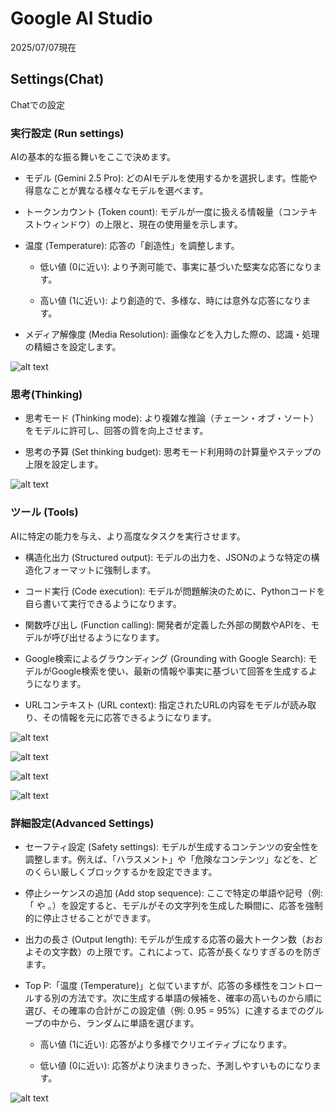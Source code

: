 # Google AI Studio
2025/07/07現在

## Settings(Chat)
Chatでの設定

### 実行設定 (Run settings)
AIの基本的な振る舞いをここで決めます。

- モデル (Gemini 2.5 Pro): どのAIモデルを使用するかを選択します。性能や得意なことが異なる様々なモデルを選べます。

- トークンカウント (Token count): モデルが一度に扱える情報量（コンテキストウィンドウ）の上限と、現在の使用量を示します。

- 温度 (Temperature): 応答の「創造性」を調整します。

    - 低い値 (0に近い): より予測可能で、事実に基づいた堅実な応答になります。

    - 高い値 (1に近い): より創造的で、多様な、時には意外な応答になります。

- メディア解像度 (Media Resolution): 画像などを入力した際の、認識・処理の精細さを設定します。

![alt text](run_settings.png)

### 思考(Thinking)

- 思考モード (Thinking mode): より複雑な推論（チェーン・オブ・ソート）をモデルに許可し、回答の質を向上させます。

- 思考の予算 (Set thinking budget): 思考モード利用時の計算量やステップの上限を設定します。

![alt text](thinking.png)

### ツール (Tools)
AIに特定の能力を与え、より高度なタスクを実行させます。

- 構造化出力 (Structured output): モデルの出力を、JSONのような特定の構造化フォーマットに強制します。

- コード実行 (Code execution): モデルが問題解決のために、Pythonコードを自ら書いて実行できるようになります。

- 関数呼び出し (Function calling): 開発者が定義した外部の関数やAPIを、モデルが呼び出せるようになります。

- Google検索によるグラウンディング (Grounding with Google Search): モデルがGoogle検索を使い、最新の情報や事実に基づいて回答を生成するようになります。

- URLコンテキスト (URL context): 指定されたURLの内容をモデルが読み取り、その情報を元に応答できるようになります。

![alt text](tools.png)

![alt text](output_code.png)

![alt text](output_visual.png)

![alt text](function.png)

### 詳細設定(Advanced Settings)

- セーフティ設定 (Safety settings): モデルが生成するコンテンツの安全性を調整します。例えば、「ハラスメント」や「危険なコンテンツ」などを、どのくらい厳しくブロックするかを設定できます。

- 停止シーケンスの追加 (Add stop sequence): ここで特定の単語や記号（例: 「 や 。）を設定すると、モデルがその文字列を生成した瞬間に、応答を強制的に停止させることができます。

- 出力の長さ (Output length): モデルが生成する応答の最大トークン数（おおよその文字数）の上限です。これによって、応答が長くなりすぎるのを防ぎます。

- Top P:「温度 (Temperature)」と似ていますが、応答の多様性をコントロールする別の方法です。次に生成する単語の候補を、確率の高いものから順に選び、その確率の合計がこの設定値（例: 0.95 = 95%）に達するまでのグループの中から、ランダムに単語を選びます。

    - 高い値 (1に近い): 応答がより多様でクリエイティブになります。

    - 低い値 (0に近い): 応答がより決まりきった、予測しやすいものになります。

![alt text](advanced.png)
